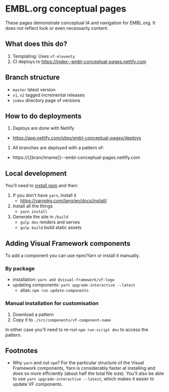 # EMBL.org conceptual pages

These pages demonstrate conceptual IA and navigation for EMBL.org. It does not
reflect look or even necessarily content.

## What does this do?

1. Templating: Uses `vf-eleventy`
1. CI deploys to https://index--embl-conceptual-pages.netlify.com

## Branch structure

- `master` latest version
- `v1`, `v2` tagged incremental releases
- `index` directory page of versions

## How to do deployments

1. Deploys are done with Netlify
  - https://app.netlify.com/sites/embl-conceptual-pages/deploys
1. All branches are deployed with a pattern of:
  - https://{{branchname}}--embl-conceptual-pages.netlify.com

## Local development

You'll need to [install npm](https://docs.npmjs.com/downloading-and-installing-node-js-and-npm) and then:

1. If you don't have `yarn`, install it
   - https://yarnpkg.com/lang/en/docs/install/
2. Install all the things
   - `yarn install`
3. Generate the site in `/build`
   - `gulp dev` renders and serves
   - `gulp build` build static assets

## Adding Visual Framework components

To add a component you can use npm/Yarn or install it manually.

### By package

- installation: `yarn add @visual-framework/vf-logo`
- updating components: `yarn upgrade-interactive --latest`
  - alias: `npm run update-components`

### Manual installation for customisation

1. Download a pattern
2. Copy it to `./src/components/vf-component-name`

In either case you'll need to re-run `npm run-script dev` to access the pattern.

## Footnotes

- Why `yarn` and not `npm`?
  For the particular structure of the Visual Framework components, Yarn is considerably
  faster at installing and does so more efficiently (about half the total file size). You'll
  also be able to use `yarn upgrade-interactive --latest`, which makes it easier to update
  VF components.
